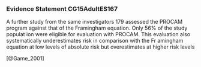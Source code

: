 ### Evidence Statement CG15AdultES167
A further study from the same investigators 179 assessed the PROCAM program against that of the Framingham equation. Only 56% of the study populat ion were eligible for evaluation with PROCAM. This evaluation also systematically underestimates risk in comparison with the Fr amingham equation at low levels of absolute risk but overestimates at higher risk levels



[@Game_2001]
